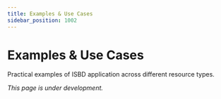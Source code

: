 ```yaml
---
title: Examples & Use Cases
sidebar_position: 1002
---
```


# Examples & Use Cases

Practical examples of ISBD application across different resource types.

*This page is under development.*
